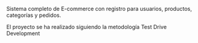 Sistema completo de E-commerce con registro para usuarios, productos, categorías y pedidos.

El proyecto se ha realizado siguiendo la metodología Test Drive Development
